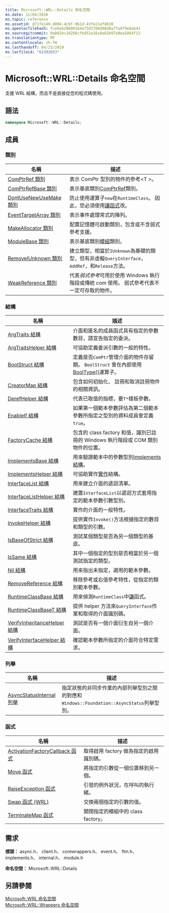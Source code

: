 ```yaml
---
title: Microsoft::WRL::Details 命名空間
ms.date: 11/04/2016
ms.topic: reference
ms.assetid: d71fe149-d804-4c6f-961d-43fe21ef8630
ms.openlocfilehash: fce6e620600164e73d3708d98d8a7fa979e8ab42
ms.sourcegitcommit: 0ab61bc3d2b6cfbd52a16c6ab2b97a8ea1864f12
ms.translationtype: MT
ms.contentlocale: zh-TW
ms.lasthandoff: 04/23/2019
ms.locfileid: "62392033"
---
```

# <a name="microsoftwrldetails-namespace"></a>Microsoft::WRL::Details 命名空間

支援 WRL 結構，而且不是直接從您的程式碼使用。

## <a name="syntax"></a>語法

```cpp
namespace Microsoft::WRL::Details;
```

## <a name="members"></a>成員

### <a name="classes"></a>類別

|名稱|描述|
|----------|-----------------|
|[ComPtrRef 類別](comptrref-class.md)|表示 ComPtr 型別的物件的參考\<T >。|
|[ComPtrRefBase 類別](comptrrefbase-class.md)|表示基底類別[ComPtrRef](comptrref-class.md)類別。|
|[DontUseNewUseMake 類別](dontusenewusemake-class.md)|防止使用運算子`new`在`RuntimeClass`。 因此，您必須使用[讓函式](make-function.md)改。|
|[EventTargetArray 類別](eventtargetarray-class.md)|表示事件處理常式的陣列。|
|[MakeAllocator 類別](makeallocator-class.md)|配置記憶體可啟動類別，包含或不含弱式參考支援。|
|[ModuleBase 類別](modulebase-class.md)|表示基底類別[模組](module-class.md)類別。|
|[RemoveIUnknown 類別](removeiunknown-class.md)|建立類型，相當於`IUnknown`為基礎的類型，但有非虛擬`QueryInterface`， `AddRef`，和`Release`方法。|
|[WeakReference 類別](weakreference-class.md)|代表*弱式參考*可用於使用 Windows 執行階段或傳統 com 使用。 弱式參考代表不一定可存取的物件。|

### <a name="structures"></a>結構

|名稱|描述|
|----------|-----------------|
|[ArgTraits 結構](argtraits-structure.md)|介面和匿名的成員函式具有指定的參數數目，請宣告指定的委派。|
|[ArgTraitsHelper 結構](argtraitshelper-structure.md)|可協助定義委派引數的一般的特性。|
|[BoolStruct 結構](boolstruct-structure.md)|定義是否`ComPtr`管理介面的物件存留期。 `BoolStruct` 會在內部使用[BoolType()](comptr-class.md#operator-microsoft-wrl-details-booltype)運算子。|
|[CreatorMap 結構](creatormap-structure.md)|包含如何初始化、 註冊和取消註冊物件的相關資訊。|
|[DerefHelper 結構](derefhelper-structure.md)|代表已取值的指標，要`T*`樣板參數。|
|[EnableIf 結構](enableif-structure.md)|如果第一個範本參數評估為第二個範本參數所指定之型別的資料成員會定義`true`。|
|[FactoryCache 結構](factorycache-structure.md)|包含的 class factory 和值，識別已註冊的 Windows 執行階段或 COM 類別物件的位置。|
|[ImplementsBase 結構](implementsbase-structure.md)|用來驗證範本中的參數型別[Implements 結構](implements-structure.md)。|
|[ImplementsHelper 結構](implementshelper-structure.md)|可協助實作[實作](implements-structure.md)結構。|
|[InterfaceList 結構](interfacelist-structure.md)|用來建立介面的遞迴清單。|
|[InterfaceListHelper 結構](interfacelisthelper-structure.md)|建置`InterfaceList`以遞迴方式套用指定的範本參數引數型別。|
|[InterfaceTraits 結構](interfacetraits-structure.md)|實作的介面的一般特性。|
|[InvokeHelper 結構](invokehelper-structure.md)|提供實作`Invoke()`方法根據指定的數目和類型的引數。|
|[IsBaseOfStrict 結構](isbaseofstrict-structure.md)|測試某個類型是否為另一個類型的基底。|
|[IsSame 結構](issame-structure.md)|其中一個指定的型別是否相當於另一個測試指定的類型。|
|[Nil 結構](nil-structure.md)|用來指出未指定，選用的範本參數。|
|[RemoveReference 結構](removereference-structure.md)|移除參考或右值參考特性，從指定的類別範本參數。|
|[RuntimeClassBase 結構](runtimeclassbase-structure.md)|用來偵測`RuntimeClass`中[讓](make-function.md)函式。|
|[RuntimeClassBaseT 結構](runtimeclassbaset-structure.md)|提供 helper 方法來`QueryInterface`作業和取得的介面識別碼。|
|[VerifyInheritanceHelper 結構](verifyinheritancehelper-structure.md)|測試是否有一個介面衍生自另一個介面。|
|[VerifyInterfaceHelper 結構](verifyinterfacehelper-structure.md)|確認範本參數所指定的介面符合特定需求。|

### <a name="enumerations"></a>列舉

|名稱|描述|
|----------|-----------------|
|[AsyncStatusInternal 列舉](asyncstatusinternal-enumeration.md)|指定狀態的非同步作業的內部列舉型別之間的對應和`Windows::Foundation::AsyncStatus`列舉型別。|

### <a name="functions"></a>函式

|名稱|描述|
|----------|-----------------|
|[ActivationFactoryCallback 函式](activationfactorycallback-function.md)|取得啟用 factory 做為指定的啟用識別碼。|
|[Move 函式](move-function.md)|將指定的引數從一個位置移到另一個。|
|[RaiseException 函式](raiseexception-function.md)|引發的例外狀況，在呼叫的執行緒。|
|[Swap 函式 (WRL)](swap-function-wrl.md)|交換兩個指定的引數的值。|
|[TerminateMap 函式](terminatemap-function.md)|關閉指定的模組中的 class factory。|

## <a name="requirements"></a>需求

**標頭：** async.h、 client.h、 corewrappers.h、 event.h、 ftm.h、 implements.h、 internal.h、 module.h

**命名空間：** Microsoft::WRL::Details

## <a name="see-also"></a>另請參閱

[Microsoft::WRL 命名空間](microsoft-wrl-namespace.md)<br/>
[Microsoft::WRL::Wrappers 命名空間](microsoft-wrl-wrappers-namespace.md)